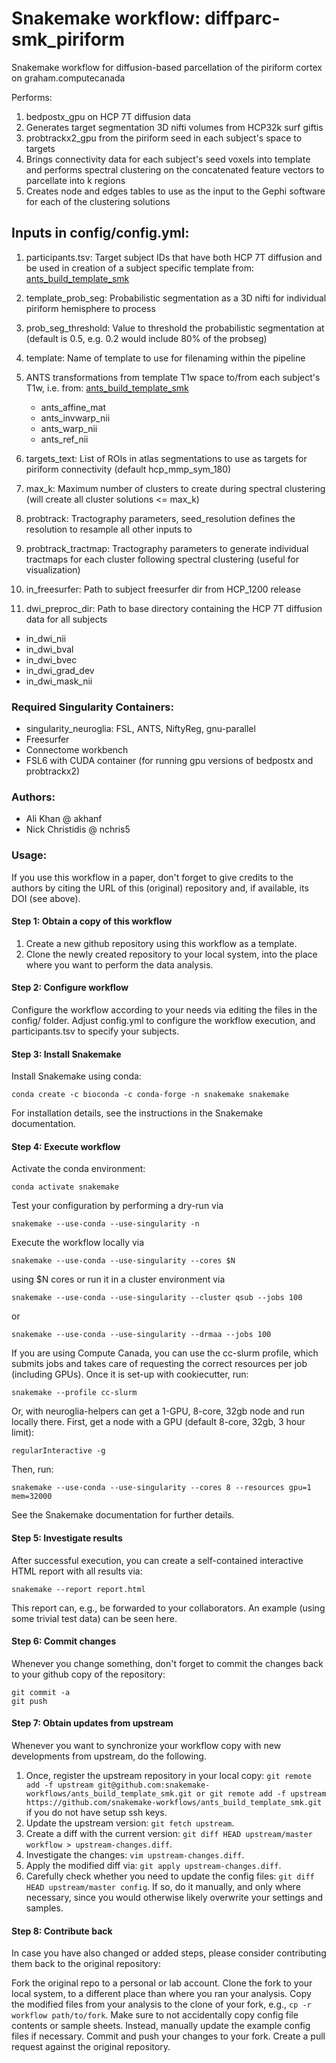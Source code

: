 # **Snakemake workflow: diffparc-smk_piriform**

Snakemake workflow for diffusion-based parcellation of the piriform cortex on graham.computecanada

Performs: 
1. bedpostx_gpu on HCP 7T diffusion data
2. Generates target segmentation 3D nifti volumes from HCP32k surf giftis
3. probtrackx2_gpu from the piriform seed in each subject's space to targets
4. Brings connectivity data for each subject's seed voxels into template and performs spectral clustering on the concatenated feature vectors to parcellate into k regions
5. Creates node and edges tables to use as the input to the Gephi software for each of the clustering solutions

## Inputs in config/config.yml:
1. participants.tsv: Target subject IDs that have both HCP 7T diffusion and be used in creation of a subject specific template from: [ants_build_template_smk](https://github.com/akhanf/ants_build_template_smk) 
2. template_prob_seg: Probabilistic segmentation as a 3D nifti for individual piriform hemisphere to process
3. prob_seg_threshold: Value to threshold the probabilistic segmentation at (default is 0.5, e.g. 0.2 would include 80% of the probseg)
4. template: Name of template to use for filenaming within the pipeline
5. ANTS transformations from template T1w space to/from each subject's T1w, i.e. from: [ants_build_template_smk](https://github.com/akhanf/ants_build_template_smk)
 
   * ants_affine_mat
   * ants_invwarp_nii
   * ants_warp_nii
   * ants_ref_nii

6. targets_text: List of ROIs in atlas segmentations to use as targets for piriform connectivity (default hcp_mmp_sym_180)
7. max_k: Maximum number of clusters to create during spectral clustering (will create all cluster solutions <= max_k)
8. probtrack: Tractography parameters, seed_resolution defines the resolution to resample all other inputs to
9. probtrack_tractmap: Tractography parameters to generate individual tractmaps for each cluster following spectral clustering (useful for visualization)
10. in_freesurfer: Path to subject freesurfer dir from HCP_1200 release
11. dwi_preproc_dir: Path to base directory containing the HCP 7T diffusion data for all subjects

   * in_dwi_nii
   * in_dwi_bval
   * in_dwi_bvec
   * in_dwi_grad_dev
   * in_dwi_mask_nii

### Required Singularity Containers:
* singularity_neuroglia: FSL, ANTS, NiftyReg, gnu-parallel
* Freesurfer
* Connectome workbench
* FSL6 with CUDA container (for running gpu versions of bedpostx and probtrackx2)

### Authors:
* Ali Khan @ akhanf
* Nick Christidis @ nchris5

### Usage:
If you use this workflow in a paper, don't forget to give credits to the authors by citing the URL of this (original) repository and, if available, its DOI (see above).

#### Step 1: Obtain a copy of this workflow
1. Create a new github repository using this workflow as a template.
2. Clone the newly created repository to your local system, into the place where you want to perform the data analysis.

#### Step 2: Configure workflow
Configure the workflow according to your needs via editing the files in the config/ folder. Adjust config.yml to configure the workflow execution, and participants.tsv to specify your subjects.

#### Step 3: Install Snakemake
Install Snakemake using conda:

```
conda create -c bioconda -c conda-forge -n snakemake snakemake
```
For installation details, see the instructions in the Snakemake documentation.

#### Step 4: Execute workflow
Activate the conda environment:

```
conda activate snakemake
```
Test your configuration by performing a dry-run via
```
snakemake --use-conda --use-singularity -n
```
Execute the workflow locally via
```
snakemake --use-conda --use-singularity --cores $N
```
using $N cores or run it in a cluster environment via
```
snakemake --use-conda --use-singularity --cluster qsub --jobs 100
```
or
```
snakemake --use-conda --use-singularity --drmaa --jobs 100
```
If you are using Compute Canada, you can use the cc-slurm profile, which submits jobs and takes care of requesting the correct resources per job (including GPUs). Once it is set-up with cookiecutter, run:
```
snakemake --profile cc-slurm
```
Or, with neuroglia-helpers can get a 1-GPU, 8-core, 32gb node and run locally there. First, get a node with a GPU (default 8-core, 32gb, 3 hour limit):
```
regularInteractive -g
```
Then, run:
```
snakemake --use-conda --use-singularity --cores 8 --resources gpu=1 mem=32000
```
See the Snakemake documentation for further details.

#### Step 5: Investigate results
After successful execution, you can create a self-contained interactive HTML report with all results via:

```
snakemake --report report.html
```
This report can, e.g., be forwarded to your collaborators. An example (using some trivial test data) can be seen here.

#### Step 6: Commit changes
Whenever you change something, don't forget to commit the changes back to your github copy of the repository:
```
git commit -a
git push
```

#### Step 7: Obtain updates from upstream 
Whenever you want to synchronize your workflow copy with new developments from upstream, do the following.

1. Once, register the upstream repository in your local copy: ```git remote add -f upstream git@github.com:snakemake-workflows/ants_build_template_smk.git or git remote add -f upstream https://github.com/snakemake-workflows/ants_build_template_smk.git``` if you do not have setup ssh keys.
2. Update the upstream version: ```git fetch upstream```.
3. Create a diff with the current version: ```git diff HEAD upstream/master workflow > upstream-changes.diff```.
4. Investigate the changes: ```vim upstream-changes.diff```.
5. Apply the modified diff via: ```git apply upstream-changes.diff```.
6. Carefully check whether you need to update the config files: ```git diff HEAD upstream/master config```. If so, do it manually, and only where necessary, since you would otherwise likely overwrite your settings and samples.

#### Step 8: Contribute back
In case you have also changed or added steps, please consider contributing them back to the original repository:

Fork the original repo to a personal or lab account.
Clone the fork to your local system, to a different place than where you ran your analysis.
Copy the modified files from your analysis to the clone of your fork, e.g., ```cp -r workflow path/to/fork```. Make sure to not accidentally copy config file contents or sample sheets. Instead, manually update the example config files if necessary.
Commit and push your changes to your fork.
Create a pull request against the original repository.
